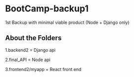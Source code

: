# BootCamp-backup1
1st Backup with minimal viable product (Node + Django only)

About the Folders 
-----------------
1.backend2 = Django api

2.final_API = Node api

3.frontend2/myapp = React front end
